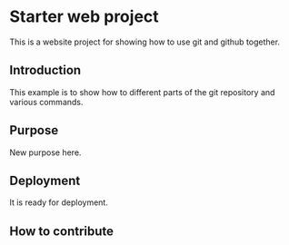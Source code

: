 # Starter web project

This is a website project for showing how to use git and github together.

## Introduction

This example is to show how to different parts of the git repository and various commands.

## Purpose

New purpose here.

## Deployment

It is ready for deployment.

## How to contribute
